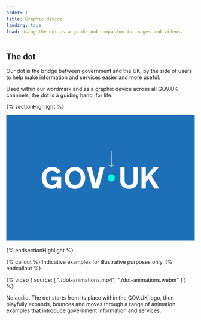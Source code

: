 ```yaml
---
order: 1
title: Graphic device
landing: true
lead: Using the dot as a guide and companion in images and videos.
---
```


## The dot

Our dot is the bridge between government and the UK, by the side of users to help make information and services easier and more useful.

Used within our wordmark and as a graphic device across all GOV.UK channels, the dot is a guiding hand, for life.

{% sectionHighlight %}

![The GOV.UK wordmark. An arrow points to the vertically-centred dot between 'GOV' and 'UK'.](./the-dot.svg)

{% endsectionHighlight %}

{% callout %}
Indicative examples for illustrative purposes only.
{% endcallout %}

{% video { source: [
  "./dot-animations.mp4",
  "./dot-animations.webm"
] } %}

No audio. The dot starts from its place within the GOV.UK logo, then playfully expands, bounces and moves through a range of animation examples that introduce government information and services.
